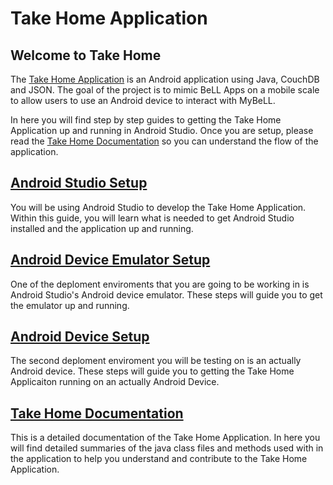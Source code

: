 # Take Home Application

## Welcome to Take Home

The [Take Home Application]( https://github.com/open-learning-exchange/take-home) is an Android application using Java, CouchDB and JSON. The goal of the project is to mimic BeLL Apps on a mobile scale to allow users to use an Android device to interact with MyBeLL.

In here you will find step by step guides to getting the Take Home Application up and running in Android Studio. Once you are setup, please read the [Take Home Documentation](takeHomeDocumentation.md) so you can understand the flow of the application.

## [Android Studio Setup](takeHomeAndroidStudioSetup.md)

You will be using Android Studio to develop the Take Home Application. Within this guide, you will learn what is needed to get Android Studio installed and the application up and running.

## [Android Device Emulator Setup](takeHomeEmulatorSetup.md)

One of the deploment enviroments that you are going to be working in is Android Studio's Android device emulator. These steps will guide you to get the emulator up and running.

## [Android Device Setup](takeHomeDeviceSetup.md)

The second deploment enviroment you will be testing on is an actually Android device. These steps will guide you to getting the Take Home Applicaiton running on an actually Android Device.

## [Take Home Documentation](takeHomeDocumentation.md)

This is a detailed documentation of the Take Home Application. In here you will find detailed summaries of the java class files and methods used with in the application to help you understand and contribute to the Take Home Application.